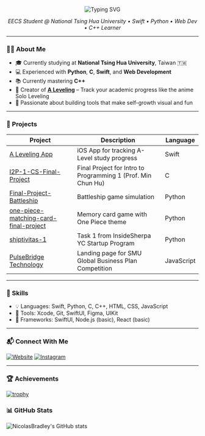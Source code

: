 <p align="center">
  <img src="https://readme-typing-svg.demolab.com?font=Fira+Code&duration=3000&pause=1000&color=0FF0FC&center=true&vCenter=true&width=435&lines=Hi+I'm+Nicolas+👋;iOS+Dev+%7C+CS+Student+%7C+Indie+Builder" alt="Typing SVG" />
</p>

<p align="center">
  <em>EECS Student @ National Tsing Hua University • Swift • Python • Web Dev • C++ Learner</em>
</p>

---

### 👨‍🎓 About Me

- 🎓 Currently studying at **National Tsing Hua University**, Taiwan 🇹🇼
- 💻 Experienced with **Python**, **C**, **Swift**, and **Web Development**
- 📚 Currently mastering **C++**
- 📱 Creator of **[A Leveling](https://github.com/NicolasBradley/A-Leveling)** – Track your academic progress like the anime Solo Leveling
- 🧠 Passionate about building tools that make self-growth visual and fun

---

### 🚀 Projects

| Project | Description | Language |
|--------|-------------|----------|
| [A Leveling App](https://github.com/NicolasBradley/A-Leveling) | iOS App for tracking A-Level study progress | Swift |
| [I2P-1-CS-Final-Project](https://github.com/NicolasBradley/I2P-1-CS-Final-Project) | Final Project for Intro to Programming 1 (Prof. Min Chun Hu) | C |
| [Final-Project-Battleship](https://github.com/NicolasBradley/Final-Project-Battleship) | Battleship game simulation | Python |
| [one-piece-matching-card-final-project](https://github.com/NicolasBradley/one-piece-matching-card-final-project) | Memory card game with One Piece theme | Python |
| [shiptivitas-1](https://github.com/NicolasBradley/shiptivitas-1) | Task 1 from InsideSherpa YC Startup Program | Python |
| [PulseBridge Technology](https://github.com/xs1128/PulseBridge-Technology) | Landing page for SMU Global Business Plan Competition | JavaScript |

---

### 🧠 Skills

- 💡 Languages: Swift, Python, C, C++, HTML, CSS, JavaScript
- 🧰 Tools: Xcode, Git, SwiftUI, Figma, UIKit
- 🧱 Frameworks: SwiftUI, Node.js (basic), React (basic)

---

### 📬 Connect With Me

[![Website](https://img.shields.io/badge/-Website-0e76a8?style=flat&logo=Google-Chrome&logoColor=white)](https://sites.google.com/view/aleveling/contact?authuser=4)
[![Instagram](https://img.shields.io/badge/-Instagram-E4405F?style=flat&logo=instagram&logoColor=white)](https://instagram.com/alevelingofficial)

---

### 🏆 Achievements

[![trophy](https://github-profile-trophy.vercel.app/?username=NicolasBradley&theme=algolia&title=PullRequest)](https://github.com/ryo-ma/github-profile-trophy)

### 📊 GitHub Stats

![NicolasBradley's GitHub stats](https://github-readme-stats.vercel.app/api?username=NicolasBradley&show_icons=true&theme=radical)
